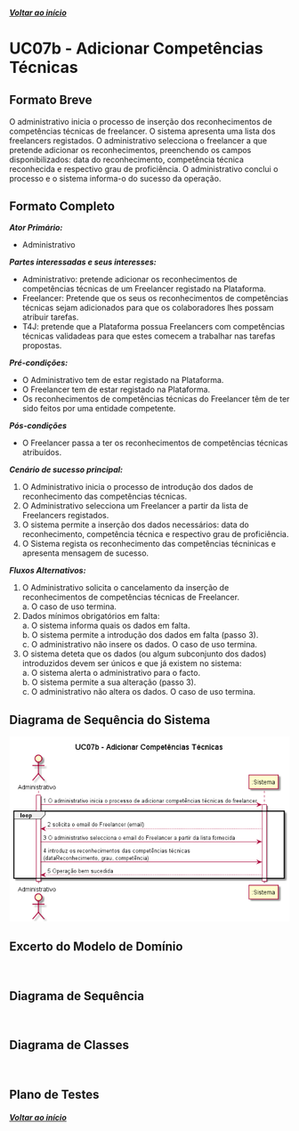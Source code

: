 ##### [Voltar ao início](https://github.com/blestonbandeiraUPSKILL/upskill_java1_labprg_grupo2/tree/main/README.md)

# UC07b - Adicionar Competências Técnicas

## Formato Breve

O administrativo inicia o processo de inserção dos reconhecimentos de competências técnicas de freelancer. O sistema apresenta uma lista dos freelancers registados. O administrativo selecciona o freelancer a que pretende adicionar os reconhecimentos, preenchendo os campos disponibilizados: data do reconhecimento, competência técnica reconhecida e respectivo grau de proficiência. O administrativo conclui o processo e o sistema informa-o do sucesso da operação.

## Formato Completo

**_Ator Primário:_**

- Administrativo

**_Partes interessadas e seus interesses:_**

- Administrativo: pretende adicionar os reconhecimentos de competências técnicas de um Freelancer registado na Plataforma.
- Freelancer: Pretende que os seus os reconhecimentos de competências técnicas sejam adicionados para que os colaboradores lhes possam atribuir tarefas.
- T4J: pretende que a Plataforma possua Freelancers com competências técnicas validadeas para que estes comecem a trabalhar nas tarefas propostas.

**_Pré-condições:_**

- O Administrativo tem de estar registado na Plataforma.
- O Freelancer tem de estar registado na Plataforma.
- Os reconhecimentos de competências técnicas do Freelancer têm de ter sido feitos por uma entidade competente.

**_Pós-condições_**

- O Freelancer passa a ter os reconhecimentos de competências técnicas atribuídos.

**_Cenário de sucesso principal:_**

1. O Administrativo inicia o processo de introdução dos dados de reconhecimento das competências técnicas.
2. O Administrativo selecciona um Freelancer a partir da lista de Freelancers registados.
3. O sistema permite a inserção dos dados necessários: data do reconhecimento, competência técnica e respectivo grau de proficiência.
4. O Sistema regista os reconhecimento das competências técninicas e apresenta mensagem de sucesso.

**_Fluxos Alternativos:_**

1. O Administrativo solicita o cancelamento da inserção de reconhecimentos de competências técnicas de Freelancer. <br/>
    a. O caso de uso termina.
2. Dados mínimos obrigatórios em falta: <br/>
  a. O sistema informa quais os dados em falta. <br/>
  b. O sistema permite a introdução dos dados em falta (passo 3). <br/>
  c. O administrativo não insere os dados. O caso de uso termina.
3. O sistema deteta que os dados (ou algum subconjunto dos dados) introduzidos devem ser únicos e que já existem no sistema:<br/>
  a. O sistema alerta o administrativo para o facto.<br/>
  b. O sistema permite a sua alteração (passo 3).<br/>
  c. O administrativo não altera os dados. O caso de uso termina.


## Diagrama de Sequência do Sistema
![UC07b_Adicionar_Competencias_Tecnicas_Diagrama_Sequencia_Sistema](UC07b_Adicionar_Competencias_Tecnicas_Diagrama_Sequencia_Sistema.png)

## Excerto do Modelo de Domínio
![]()

## Diagrama de Sequência <br/>
![]()

## Diagrama de Classes <br/>
![]()

## Plano de Testes <br/>
[]()

##### [Voltar ao início](https://github.com/blestonbandeiraUPSKILL/upskill_java1_labprg_grupo2/tree/main/README.md)

